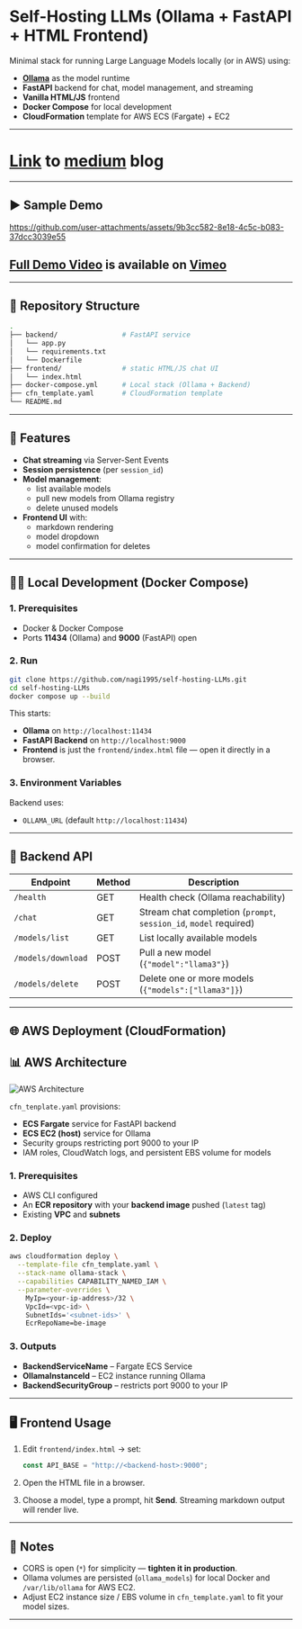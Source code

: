 
# Self-Hosting LLMs (Ollama + FastAPI + HTML Frontend)

Minimal stack for running Large Language Models locally (or in AWS) using:

- **[Ollama](https://ollama.com/)** as the model runtime
- **FastAPI** backend for chat, model management, and streaming
- **Vanilla HTML/JS** frontend
- **Docker Compose** for local development
- **CloudFormation** template for AWS ECS (Fargate) + EC2

---

# [Link](https://binginagesh.medium.com/ollama-in-the-wild-building-a-chat-app-locally-and-taking-it-to-the-cloud-2bec8af57049) to [medium](https://medium.com/) blog

---

## ▶️ Sample Demo

https://github.com/user-attachments/assets/9b3cc582-8e18-4c5c-b083-37dcc3039e55


## [Full Demo Video](https://vimeo.com/1116522339) is available on [Vimeo](https://vimeo.com/)

---

## 📂 Repository Structure

```bash
.
├── backend/                # FastAPI service
│   └── app.py             
│   └── requirements.txt
│   └── Dockerfile             
├── frontend/               # static HTML/JS chat UI
│   └── index.html          
├── docker-compose.yml      # Local stack (Ollama + Backend)
├── cfn_template.yaml       # CloudFormation template
└── README.md
```


---

## 🚀 Features

- **Chat streaming** via Server-Sent Events
- **Session persistence** (per `session_id`)
- **Model management**:
  - list available models
  - pull new models from Ollama registry
  - delete unused models
- **Frontend UI** with:
  - markdown rendering
  - model dropdown
  - model confirmation for deletes

---

## 🧑‍💻 Local Development (Docker Compose)

### 1. Prerequisites
- Docker & Docker Compose
- Ports **11434** (Ollama) and **9000** (FastAPI) open

### 2. Run
```bash
git clone https://github.com/nagi1995/self-hosting-LLMs.git
cd self-hosting-LLMs
docker compose up --build
````

This starts:

* **Ollama** on `http://localhost:11434`
* **FastAPI Backend** on `http://localhost:9000`
* **Frontend** is just the `frontend/index.html` file — open it directly in a browser.

### 3. Environment Variables

Backend uses:

* `OLLAMA_URL` (default `http://localhost:11434`)

---

## 🧩 Backend API

| Endpoint           | Method | Description                                                       |
| ------------------ | ------ | ----------------------------------------------------------------- |
| `/health`          | GET    | Health check (Ollama reachability)                                |
| `/chat`            | GET    | Stream chat completion (`prompt`, `session_id`, `model` required) |
| `/models/list`     | GET    | List locally available models                                     |
| `/models/download` | POST   | Pull a new model (`{"model":"llama3"}`)                           |
| `/models/delete`   | POST   | Delete one or more models (`{"models":["llama3"]}`)               |

---

## 🌐 AWS Deployment (CloudFormation)

## 📊 AWS Architecture

![AWS Architecture](demo/draw.svg)


`cfn_tenplate.yaml` provisions:

* **ECS Fargate** service for FastAPI backend
* **ECS EC2 (host)** service for Ollama
* Security groups restricting port 9000 to your IP
* IAM roles, CloudWatch logs, and persistent EBS volume for models

### 1. Prerequisites

* AWS CLI configured
* An **ECR repository** with your **backend image** pushed (`latest` tag)
* Existing **VPC** and **subnets**

### 2. Deploy

```bash
aws cloudformation deploy \
  --template-file cfn_template.yaml \
  --stack-name ollama-stack \
  --capabilities CAPABILITY_NAMED_IAM \
  --parameter-overrides \
    MyIp=<your-ip-address>/32 \
    VpcId=<vpc-id> \
    SubnetIds='<subnet-ids>' \
    EcrRepoName=be-image
```

### 3. Outputs

* **BackendServiceName** – Fargate ECS Service
* **OllamaInstanceId** – EC2 instance running Ollama
* **BackendSecurityGroup** – restricts port 9000 to your IP

---

## 🖥️ Frontend Usage

1. Edit `frontend/index.html` → set:

   ```js
   const API_BASE = "http://<backend-host>:9000";
   ```
2. Open the HTML file in a browser.
3. Choose a model, type a prompt, hit **Send**. Streaming markdown output will render live.


---

## 🔐 Notes

* CORS is open (`*`) for simplicity — **tighten it in production**.
* Ollama volumes are persisted (`ollama_models`) for local Docker and `/var/lib/ollama` for AWS EC2.
* Adjust EC2 instance size / EBS volume in `cfn_template.yaml` to fit your model sizes.

---


